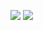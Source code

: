 ![](https://github-readme-stats-amber-eta.vercel.app/api?username=rmbadmin&show_icons=true&count_private=true&title_color=fff&text_color=fff&icon_color=fff&bg_color=30,3f2b96,a8c0ff)
[![](https://github-readme-stats.vercel.app/api/pin/?username=SteamTools-Team&repo=SteamTools&&layout=compact&title_color=fff&text_color=fff&icon_color=fff&bg_color=30,3f2b96,a8c0ff)](https://github.com/rmbadmin/SteamTools)
